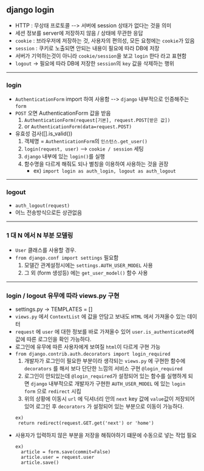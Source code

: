## django login
- HTTP : 무상태 프로토콜 --> 서버에 session 상태가 없다는 것을 의미
- 세션 정보를 server에 저장하지 않음 / 상태에 무관한 응답
- `cookie` : 브라우저에 저장하는 것, 사용자의 편의성, 모든 요청에는 `cookie`가 있음
- `session` : 쿠키로 노출되면 안되는 내용이 필요에 따라 DB에 저장
- 서버가 기억하는것이 아니라 `cookie/session`을 보고 `login` 한다 라고 표현함
- `logout` -> 필요에 따라 DB에 저장한 `session`의 `key` 값을 삭제하는 행위
---
### login
- `AuthenticationForm` import 하여 사용함 --> `django` 내부적으로 인증해주는 `form`
- `POST` 오면 AuthenticationForm 값을 받음
  1. `AuthenticationForm(request[기본], request.POST[받은 값])`
  2. or `AuthenticationForm(data=request.POST)`
- 유효성 검사([].is_valid())
  1. 객체명 = `AuthenticationForm`의 `인스턴스.get_user()`
  2. `login(request, user)` --> `cookie / session` 세팅
  3. `django` 내부에 있는 `login()`를 실행
  4. 함수명을 다르게 해줘도 되나 별칭을 이용하여 사용하는 것을 권장
     - ex) `import login as auth_login, logout as auth_logout`
---
### logout
- `auth_logout(request)`
- 어느 전송방식으로든 상관없음
---
### 1 대 N 에서 N 부분 모델링
- `User` 클래스를 사용할 경우.
- `from django.conf import settings` 필요함
  1. 모델간 관계설정시에는 `settings.AUTH_USER_MODEL` 사용
  2. 그 외 (form 생성등) 에는 `get_user_model()` 함수 사용
---
### login / logout 유무에 따라 views.py 구현
- settings.py -> TEMPLATES = []
- `views.py` 에서 `ContextList` 에 값을 안담고 보내도 `HTML` 에서 가져올수 있는 데이터 
- `request` 에 `user` 에 대한 정보를 바로 가져올수 있어 `user.is_authenticated`에 값에 따른 로그인을 확인 가능하다.
- 로그인에 유무에 따른 사용자에게 보여질 `html`이 다르게 구현 가능
- `from django.contrib.auth.decorators import login_required`
  1. 개발자가 로그인이 필요한 부분이라 생각되는 `views.py` 에 구현한 함수에 `decorators` 를 해서 보다 단단한 느낌의 서비스 구현 `@login_required`
  2. 로그인이 안되있는데 `@login_required`가 설정되어 있는 함수를 실행하게 되면 `django` 내부적으로 개발자가 구현한 `AUTH_USER_MODEL` 에 있는 `login form` 으로 `redirect` 시킴
  3. 위의 상황에 이동시 `url` 에 딕셔너리 안의 `next` key 값에 `value`값이 저장되어 있어 로그인 후 `decorators` 가 설정되어 있는 부분으로 이동이 가능하다.
  ```
  ex)
   return redirect(request.GET.get('next') or 'home')
  ```
- 사용자가 입력하지 않은 부분을 저장을 해줘야하기 떄문에 수동으로 넣는 작업 필요
  ``` 
  ex)
    article = form.save(commit=False)
    article.user = request.user
    article.save()
  ```